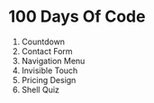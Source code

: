 # 100 Days Of Code

1. Countdown
2. Contact Form
3. Navigation Menu
4. Invisible Touch
5. Pricing Design
6. Shell Quiz

